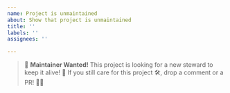 ```yaml
---
name: Project is unmaintained
about: Show that project is unmaintained
title: ''
labels: ''
assignees: ''

---
```


> 🚀 **Maintainer Wanted!** This project is looking for a new steward to keep it alive! 🌱 If you still care for this project 🛠️, drop a comment or a PR! 🎉✨

